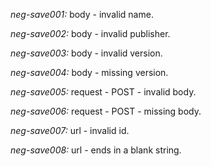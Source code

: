*neg-save001:* body - invalid name.

*neg-save002:* body - invalid publisher.

*neg-save003:* body - invalid version.

*neg-save004:* body - missing version.

*neg-save005:* request - POST - invalid body.

*neg-save006:* request - POST - missing body.

*neg-save007:* url - invalid id.

*neg-save008:* url - ends in a blank string.
